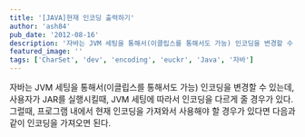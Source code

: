 ```yaml
---
title: '[JAVA]현재 인코딩 출력하기'
author: 'ash84'
pub_date: '2012-08-16'
description: '자바는 JVM 세팅을 통해서(이클립스를 통해서도 가능) 인코딩을 변경할 수 있는데, 사용자가 JAR를 실행시킬때, JVM 세팅에 따라서 인코딩을 다르게 줄 경우가 있다. 그럴때, 프로그램 내에서 현재 인코딩을 가져와서 사용해야 할 경우가 있다면 다음과 같이 인코딩을 가져오면 된다.'
featured_image: ''
tags: ['CharSet', 'dev', 'encoding', 'euckr', 'Java', '자바']
---
```



<span style="font-size: 11pt; ">자바는 JVM 세팅을 통해서(이클립스를 통해서도 가능) 인코딩을 변경할 수 있는데, 사용자가 JAR를 실행시킬때, JVM 세팅에 따라서 인코딩을 다르게 줄 경우가 있다. 그럴때, 프로그램 내에서 현재 인코딩을 가져와서 사용해야 할 경우가 있다면 다음과 같이 인코딩을 가져오면 된다. </span>

<span style="font-size: 11pt; ">  
</span>

<script src="https://gist.github.com/3372001.js"></script>




